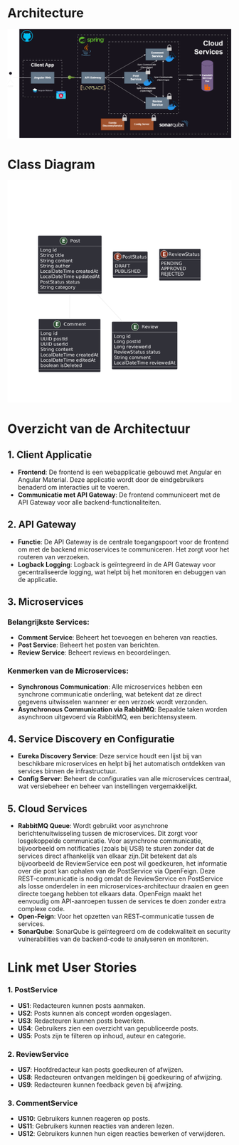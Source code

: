 # Architecture
![eShopOnContainers Architecture](NewsManagementSystem.png)
# Class Diagram
![class diagram](db.png)
# Overzicht van de Architectuur

## 1\. Client Applicatie

-   **Frontend**: De frontend is een webapplicatie gebouwd met Angular en Angular Material. Deze applicatie wordt door de eindgebruikers benaderd om interacties uit te voeren.
-   **Communicatie met API Gateway**: De frontend communiceert met de API Gateway voor alle backend-functionaliteiten.

## 2\. API Gateway

-   **Functie**: De API Gateway is de centrale toegangspoort voor de frontend om met de backend microservices te communiceren. Het zorgt voor het routeren van verzoeken.
-   **Logback Logging**: Logback is geïntegreerd in de API Gateway voor gecentraliseerde logging, wat helpt bij het monitoren en debuggen van de applicatie.

## 3\. Microservices

### Belangrijkste Services:

-   **Comment Service**: Beheert het toevoegen en beheren van reacties.
-   **Post Service**: Beheert het posten van berichten.
-   **Review Service**: Beheert reviews en beoordelingen.

### Kenmerken van de Microservices:

-   **Synchronous Communication**: Alle microservices hebben een synchrone communicatie onderling, wat betekent dat ze direct gegevens uitwisselen wanneer er een verzoek wordt verzonden.
-   **Asynchronous Communication via RabbitMQ**: Bepaalde taken worden asynchroon uitgevoerd via RabbitMQ, een berichtensysteem.

## 4\. Service Discovery en Configuratie

-   **Eureka Discovery Service**: Deze service houdt een lijst bij van beschikbare microservices en helpt bij het automatisch ontdekken van services binnen de infrastructuur.
-   **Config Server**: Beheert de configuraties van alle microservices centraal, wat versiebeheer en beheer van instellingen vergemakkelijkt.

## 5\. Cloud Services

-   **RabbitMQ Queue**: Wordt gebruikt voor asynchrone berichtenuitwisseling tussen de microservices. Dit zorgt voor losgekoppelde communicatie. Voor asynchrone communicatie, bijvoorbeeld om notificaties (zoals bij US8) te sturen zonder dat de services direct afhankelijk van elkaar zijn.Dit betekent dat als bijvoorbeeld de ReviewService een post wil goedkeuren, het informatie over die post kan ophalen van de PostService via OpenFeign. Deze REST-communicatie is nodig omdat de ReviewService en PostService als losse onderdelen in een microservices-architectuur draaien en geen directe toegang hebben tot elkaars data. OpenFeign maakt het eenvoudig om API-aanroepen tussen de services te doen zonder extra complexe code.
-   **Open-Feign**: Voor het opzetten van REST-communicatie tussen de services.
-   **SonarQube**: SonarQube is geïntegreerd om de codekwaliteit en security vulnerabilities van de backend-code te analyseren en monitoren.

# Link met User Stories

### 1\. PostService

-   **US1**: Redacteuren kunnen posts aanmaken.
-   **US2**: Posts kunnen als concept worden opgeslagen.
-   **US3**: Redacteuren kunnen posts bewerken.
-   **US4**: Gebruikers zien een overzicht van gepubliceerde posts.
-   **US5**: Posts zijn te filteren op inhoud, auteur en categorie.

### 2\. ReviewService

-   **US7**: Hoofdredacteur kan posts goedkeuren of afwijzen.
-   **US8**: Redacteuren ontvangen meldingen bij goedkeuring of afwijzing.
-   **US9**: Redacteuren kunnen feedback geven bij afwijzing.

### 3\. CommentService

-   **US10**: Gebruikers kunnen reageren op posts.
-   **US11**: Gebruikers kunnen reacties van anderen lezen.
-   **US12**: Gebruikers kunnen hun eigen reacties bewerken of verwijderen.